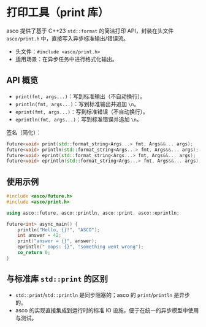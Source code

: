 # 打印工具（print 库）

asco 提供了基于 C++23 `std::format` 的简洁打印 API，封装在头文件 `asco/print.h` 中，直接写入异步标准输出/错误流。

- 头文件：`#include <asco/print.h>`
- 适用场景：在异步任务中进行格式化输出。

## API 概览

- `print(fmt, args...)`：写到标准输出（不自动换行）。
- `println(fmt, args...)`：写到标准输出并追加 `\n`。
- `eprint(fmt, args...)`：写到标准错误（不自动换行）。
- `eprintln(fmt, args...)`：写到标准错误并追加 `\n`。

签名（简化）：

```cpp
future<void> print(std::format_string<Args...> fmt, Args&&... args);
future<void> println(std::format_string<Args...> fmt, Args&&... args);
future<void> eprint(std::format_string<Args...> fmt, Args&&... args);
future<void> eprintln(std::format_string<Args...> fmt, Args&&... args);
```

## 使用示例

```cpp
#include <asco/future.h>
#include <asco/print.h>

using asco::future, asco::println, asco::print, asco::eprintln;

future<int> async_main() {
    println("Hello, {}!", "ASCO");
    int answer = 42;
    print("answer = {}", answer);
    eprintln(" oops: {}", "something went wrong");
    co_return 0;
}
```

## 与标准库 `std::print` 的区别

- `std::print`/`std::println` 是同步阻塞的；asco 的 `print`/`println` 是异步的。
- asco 的实现直接集成到运行时的标准 IO 设施，便于在统一的异步模型中使用与测试。
